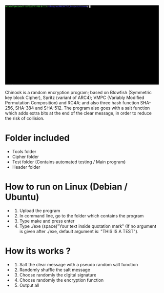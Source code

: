 ![Output Example](https://github.com/AndryRafam/Program-Output/blob/master/Chinook.gif)

Chinook is a random encryption program; based on Blowfish (Symmetric key block Cipher), Spritz (variant of ARC4); VMPC (Variably Modified Permutation Composition) and RC4A; and also three hash function SHA-256, SHA-384 and SHA-512. The program also goes with a salt function which adds extra bits at the end of the clear message, in order to reduce the risk of collision.

# Folder included
- Tools folder
- Cipher folder  
- Test folder (Contains automated testing / Main program)
- Header folder

# How to run on Linux (Debian / Ubuntu)
- 1) Upload the program
- 2) In command line, go to the folder which contains the program
- 3) Type make and press enter
- 4) Type ./exe (space)"Your text inside quotation mark" (If no argument is given after ./exe, default argument is: "THIS IS A TEST").

# How its works ?
- 1) Salt the clear message with a pseudo random salt function
- 2) Randomly shuffle the salt message
- 3) Choose randomly the digital signature
- 4) Choose randomly the encryption function
- 5) Output all

